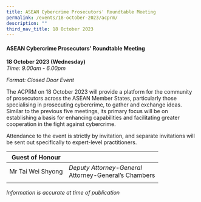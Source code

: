 ```yaml
---
title: ASEAN Cybercrime Prosecutors' Roundtable Meeting
permalink: /events/18-october-2023/acprm/
description: ""
third_nav_title: 18 October 2023
---
```

#### **ASEAN Cybercrime Prosecutors' Roundtable Meeting**

**18 October 2023 (Wednesday)**  
*Time: 9.00am - 6.00pm*

*Format: Closed Door Event*

The ACPRM on 18 October 2023 will provide a platform for the community of prosecutors across the ASEAN Member States, particularly those specialising in prosecuting cybercrime, to gather and exchange ideas. Similar to the previous five meetings, its primary focus will be on establishing a basis for enhancing capabilities and facilitating greater cooperation in the fight against cybercrime.

Attendance to the event is strictly by invitation, and separate invitations will be sent out specifically to expert-level practitioners.

|**Guest of Honour**          |                                                              |
| -------- | -------- |
| Mr Tai Wei Shyong  | *Deputy Attorney-General*<br>Attorney-General’s Chambers           |
| | |


*Information is accurate at time of publication*
